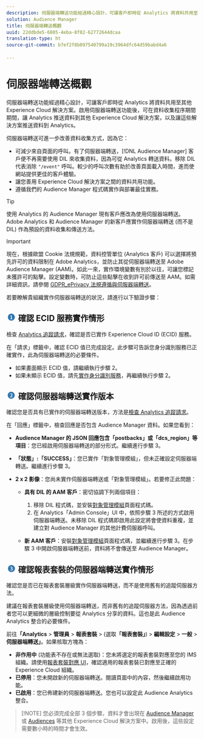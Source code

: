 ```yaml
---
description: 伺服器端轉送功能經過精心設計，可讓客戶即時從 Analytics 將資料共用至其他 Experience Cloud 解決方案。啟用伺服器端轉送功能後，可在資料收集程序期間期間，讓 Analytics 推送資料到其他 Experience Cloud 解決方案，以及讓這些解決方案推送資料到 Analytics。
solution: Audience Manager
title: 伺服器端轉送概觀
uuid: 22ddbde5-6805-4eba-8f82-62772644dcaa
translation-type: ht
source-git-commit: b7ef2f8b097540799a19c3964dfc64d59babd4a6

---
```



# 伺服器端轉送概觀

伺服器端轉送功能經過精心設計，可讓客戶即時從 Analytics 將資料共用至其他 Experience Cloud 解決方案。啟用伺服器端轉送功能後，可在資料收集程序期間期間，讓 Analytics 推送資料到其他 Experience Cloud 解決方案，以及讓這些解決方案推送資料到 Analytics。

伺服器端轉送可進一步改善資料收集方式，因為它：

* 可減少來自頁面的呼叫。有了伺服器端轉送，[!DNL Audience Manager] 客戶便不再需要使用 DIL 來收集資料，因為可從 Analytics 轉送資料。移除 DIL 代表消除 `"/event"` 呼叫。較少的呼叫次數有助於改善頁面載入時間，進而使網站提供更佳的客戶體驗。
* 讓您善用 Experience Cloud 解決方案之間的資料共用功能。
* 遵循我們的 Audience Manager 程式碼實作與部署最佳實務。

>[!TIP]
>
>使用 Analytics 的 Audience Manager 現有客戶應改為使用伺服器端轉送。Adobe Analytics 和 Audience Manager 的新客戶應實作伺服器端轉送 (而不是 DIL) 作為預設的資料收集和傳送方法。

>[!IMPORTANT]
>現在，根據歐盟 Cookie 法規規範，資料控管單位 (Analytics 客戶) 可以選擇將預先許可的資料限制在 Adobe Analytics，並防止其從伺服器端轉送至 Adobe Audience Manager (AAM)。如此一來，實作環境變數有別於以往，可讓您標記未獲許可的點擊。設定變數時，可防止這些點擊在收到許可前傳送至 AAM。如需詳細資訊，請參閱 [GDPR_ePrivacy 法規遵循與伺服器端轉送](/help/admin/admin/c-server-side-forwarding/ssf-gdpr.md)。

若要瞭解貴組織實作伺服器端轉送的狀況，請進行以下驗證步驟：

## ![step1_icon.png image](assets/step1_icon.png) 確認 ECID 服務實作情形

檢查 [Analytics 追蹤請求](https://marketing.adobe.com/resources/help/zh_TW/mcvid/mcvid-test-verify.html)，確認是否已實作 Experience Cloud ID (ECID) 服務。

在「請求」標籤中，確認 ECID 值已完成設定。此步驟可告訴您身分識別服務已正確實作，此為伺服器端轉送的必要條件。

* 如果畫面顯示 ECID 值，請繼續執行步驟 2。
* 如果未顯示 ECID 值，請先[實作身分識別服務](https://marketing.adobe.com/resources/help/zh_TW/mcvid/mcvid-implementation-guides.html)，再繼續執行步驟 2。

## ![step2_icon.png image](assets/step2_icon.png) 確認伺服器端轉送實作版本

確認您是否具有已實作的伺服器端轉送版本，方法是[檢查 Analytics 追蹤請求](/help/admin/admin/c-server-side-forwarding/ssf-verify.md)。

在「回應」標籤中，檢查回應是否包含 Audience Manager 資料。如果您看到：

* **Audience Manager 的 JSON 回應包含「postbacks」或「dcs_region」等項目**：您已經啟用伺服器端轉送的部分形式。繼續進行步驟 3。
* **「狀態」:「SUCCESS」**：您已實作「對象管理模組」，但未正確設定伺服器端轉送。繼續進行步驟 3。
* **2 x 2 影像**：您尚未實作伺服器端轉送或「對象管理模組」。若要修正此問題：

   * **具有 DIL 的 AAM 客戶**：密切協調下列兩個項目：

      1. 移除 DIL 程式碼，並安裝[對象管理模組](https://marketing.adobe.com/resources/help/en_US/aam/c_profiles_audiences.html)頁面程式碼。
      1. 在 Analytics「Admin Console」UI 中，依照步驟 3 所述的方式啟用伺服器端轉送。未移除 DIL 程式碼即啟用此設定將會使資料重複，並建立對 Audience Manager 的其他計費伺服器呼叫。
   * **新 AAM 客戶**：安裝[對象管理模組](https://marketing.adobe.com/resources/help/en_US/aam/c_profiles_audiences.html)頁面程式碼，並繼續進行步驟 3。在步驟 3 中開啟伺服器端轉送前，資料將不會傳送至 Audience Manager。


## ![step3_icon.png image](assets/step3_icon.png) 確認報表套裝的伺服器端轉送實作情形

確認您是否已在報表套裝層級實作伺服器端轉送，而不是使用舊有的追蹤伺服器方法。

建議在報表套裝層級使用伺服器端轉送，而非舊有的追蹤伺服器方法，因為透過前者您可以更細微的層級控制要從 Analytics 分享的資料。這也是此 Audience Analytics 整合的必要條件。

前往&#x200B;**「Analytics** > **管理員** > **報表套裝** > (選取&#x200B;**「報表套裝」**) > **編輯設定** > **一般** > **伺服器端轉送」**。如果核取方塊為：

* **非作用中** (功能表不存在或無法選取)：您未將選定的報表套裝對應至您的 IMS 組織。請使用[報表套裝對應 UI](https://docs.adobe.com/content/help/zh-Hant/core-services/interface/about-core-services/report-suite-mapping.html)，確認適用的報表套裝已對應至正確的 Experience Cloud 組織。
* **已停用**：您未開啟新的伺服器端轉送。閱讀頁面中的內容，然後繼續啟用功能。
* **已啟用**：您已佈建新的伺服器端轉送。您也可以設定此 Audience Analytics 整合。

> [!NOTE] 您必須完成全部 3 個步驟，資料才會出現在 [Audience Manager](https://marketing.adobe.com/resources/help/en_US/aam/c_aam_home.html) 或 [ Audiences](https://marketing.adobe.com/resources/help/zh_TW/mcloud/audience_library.html) 等其他 Experience Cloud 解決方案中。啟用後，這些設定需要數小時的時間才會生效。

